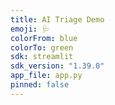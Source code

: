 ```yaml
---
title: AI Triage Demo
emoji: 🩺
colorFrom: blue
colorTo: green
sdk: streamlit
sdk_version: "1.39.0"
app_file: app.py
pinned: false
---
```

